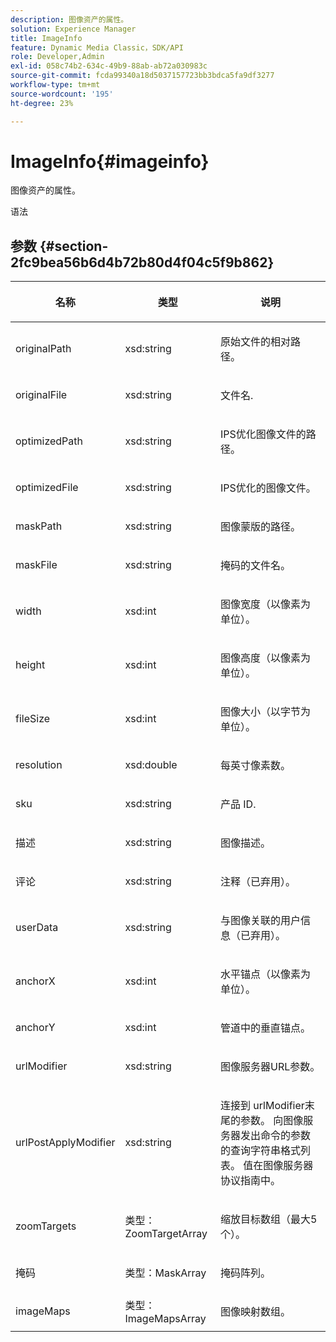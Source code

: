 ```yaml
---
description: 图像资产的属性。
solution: Experience Manager
title: ImageInfo
feature: Dynamic Media Classic，SDK/API
role: Developer,Admin
exl-id: 058c74b2-634c-49b9-88ab-ab72a030983c
source-git-commit: fcda99340a18d5037157723bb3bdca5fa9df3277
workflow-type: tm+mt
source-wordcount: '195'
ht-degree: 23%

---
```


# ImageInfo{#imageinfo}

图像资产的属性。

语法

## 参数 {#section-2fc9bea56b6d4b72b80d4f04c5f9b862}

<table id="table_04100BB8ABD84EF68B0A7CE3AD946414"> 
 <thead> 
  <tr> 
   <th colname="col1" class="entry"> <p>名称 </p> </th> 
   <th colname="col2" class="entry"> <p>类型 </p> </th> 
   <th colname="col3" class="entry"> <p>说明 </p> </th> 
  </tr> 
 </thead>
 <tbody> 
  <tr> 
   <td colname="col1"> <span class="codeph"> <span class="varname"> originalPath</span> </span> </td> 
   <td colname="col2"> <span class="codeph"> xsd:string</span> </td> 
   <td colname="col3"> <p>原始文件的相对路径。 </p> </td> 
  </tr> 
  <tr> 
   <td colname="col1"> <span class="codeph"><span class="varname"> originalFile</span> </span> </td> 
   <td colname="col2"> <span class="codeph"> xsd:string</span> </td> 
   <td colname="col3"> <p>文件名. </p> </td> 
  </tr> 
  <tr> 
   <td colname="col1"> <span class="codeph"><span class="varname"> optimizedPath</span> </span> </td> 
   <td colname="col2"> <span class="codeph"> xsd:string</span> </td> 
   <td colname="col3"> <p>IPS优化图像文件的路径。 </p> </td> 
  </tr> 
  <tr> 
   <td colname="col1"> <span class="codeph"> <span class="varname"> optimizedFile</span> </span> </td> 
   <td colname="col2"> <span class="codeph"> xsd:string</span> </td> 
   <td colname="col3"> <p>IPS优化的图像文件。 </p> </td> 
  </tr> 
  <tr> 
   <td colname="col1"> <span class="codeph"> <span class="varname"> maskPath</span> </span> </td> 
   <td colname="col2"> <span class="codeph"> xsd:string</span> </td> 
   <td colname="col3"> <p>图像蒙版的路径。 </p> </td> 
  </tr> 
  <tr> 
   <td colname="col1"> <span class="codeph"> <span class="varname"> maskFile</span> </span> </td> 
   <td colname="col2"> <span class="codeph"> xsd:string</span> </td> 
   <td colname="col3"> <p>掩码的文件名。 </p> </td> 
  </tr> 
  <tr> 
   <td colname="col1"> <span class="codeph"> <span class="varname"> width</span> </span> </td> 
   <td colname="col2"> <span class="codeph"> xsd:int</span> </td> 
   <td colname="col3"> <p>图像宽度（以像素为单位）。 </p> </td> 
  </tr> 
  <tr> 
   <td colname="col1"> <span class="codeph"> <span class="varname"> height</span> </span> </td> 
   <td colname="col2"> <span class="codeph"> xsd:int</span> </td> 
   <td colname="col3"> <p>图像高度（以像素为单位）。 </p> </td> 
  </tr> 
  <tr> 
   <td colname="col1"> <span class="codeph"> <span class="varname"> fileSize</span> </span> </td> 
   <td colname="col2"> <span class="codeph"> xsd:int</span> </td> 
   <td colname="col3"> <p>图像大小（以字节为单位）。 </p> </td> 
  </tr> 
  <tr> 
   <td colname="col1"> <span class="codeph"> <span class="varname"> resolution</span> </span> </td> 
   <td colname="col2"> <span class="codeph"> xsd:double</span> </td> 
   <td colname="col3"> <p>每英寸像素数。 </p> </td> 
  </tr> 
  <tr> 
   <td colname="col1"> <span class="codeph"> <span class="varname"> sku</span> </span> </td> 
   <td colname="col2"> <span class="codeph"> xsd:string</span> </td> 
   <td colname="col3"> <p>产品 ID. </p> </td> 
  </tr> 
  <tr> 
   <td colname="col1"> <span class="codeph"> <span class="varname"> 描述</span> </span> </td> 
   <td colname="col2"> <span class="codeph"> xsd:string</span> </td> 
   <td colname="col3"> <p>图像描述。 </p> </td> 
  </tr> 
  <tr> 
   <td colname="col1"> <span class="codeph"> <span class="varname"> 评论</span> </span> </td> 
   <td colname="col2"> <span class="codeph"> xsd:string</span> </td> 
   <td colname="col3"> <p>注释（已弃用）。 </p> </td> 
  </tr> 
  <tr> 
   <td colname="col1"> <span class="codeph"> <span class="varname"> userData</span> </span> </td> 
   <td colname="col2"> <span class="codeph"> xsd:string</span> </td> 
   <td colname="col3"> <p>与图像关联的用户信息（已弃用）。 </p> </td> 
  </tr> 
  <tr> 
   <td colname="col1"> <span class="codeph"> <span class="varname"> anchorX</span> </span> </td> 
   <td colname="col2"> <span class="codeph"> xsd:int</span> </td> 
   <td colname="col3"> <p>水平锚点（以像素为单位）。 </p> </td> 
  </tr> 
  <tr> 
   <td colname="col1"> <span class="codeph"> <span class="varname"> anchorY</span> </span> </td> 
   <td colname="col2"> <span class="codeph"> xsd:int</span> </td> 
   <td colname="col3"> <p>管道中的垂直锚点。 </p> </td> 
  </tr> 
  <tr> 
   <td colname="col1"> <span class="codeph"> <span class="varname"> urlModifier</span> </span> </td> 
   <td colname="col2"> <span class="codeph"> xsd:string</span> </td> 
   <td colname="col3"> <p>图像服务器URL参数。 </p> </td> 
  </tr> 
  <tr> 
   <td colname="col1"> <span class="codeph"> <span class="varname"> urlPostApplyModifier</span> </span> </td> 
   <td colname="col2"> <span class="codeph"> xsd:string</span> </td> 
   <td colname="col3"> <p>连接到<span class="codeph"> urlModifier</span>末尾的参数。 向图像服务器发出命令的参数的查询字符串格式列表。 值在图像服务器协议指南中。 </p> </td> 
  </tr> 
  <tr> 
   <td colname="col1"> <span class="codeph"> <span class="varname"> zoomTargets</span> </span> </td> 
   <td colname="col2"> <span class="codeph"> 类型：ZoomTargetArray</span> </td> 
   <td colname="col3"> <p>缩放目标数组（最大5个）。 </p> </td> 
  </tr> 
  <tr> 
   <td colname="col1"> <span class="codeph"> <span class="varname"> 掩码</span> </span> </td> 
   <td colname="col2"> <span class="codeph"> 类型：MaskArray</span> </td> 
   <td colname="col3"> <p>掩码阵列。 </p> </td> 
  </tr> 
  <tr> 
   <td colname="col1"> <span class="codeph"> <span class="varname"> imageMaps</span> </span> </td> 
   <td colname="col2"> <span class="codeph"> 类型：ImageMapsArray</span> </td> 
   <td colname="col3"> <p>图像映射数组。 </p> </td> 
  </tr> 
 </tbody> 
</table>
